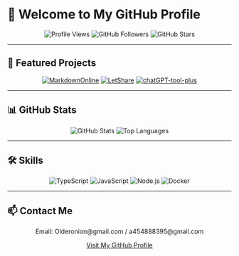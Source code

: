 # 👋 Welcome to My GitHub Profile

<div align="center">
  <img src="https://komarev.com/ghpvc/?username=LiWeny16&color=lightgrey&style=flat-square" alt="Profile Views" />
  <img src="https://img.shields.io/github/followers/LiWeny16?style=social" alt="GitHub Followers" />
  <img src="https://img.shields.io/github/stars/LiWeny16?style=social" alt="GitHub Stars" />
</div>

---

## 🌟 Featured Projects

<div align="center">

[![MarkdownOnline](https://github-readme-stats.vercel.app/api/pin/?username=LiWeny16&repo=MarkdownOnline&theme=default)](https://github.com/LiWeny16/MarkdownOnline)
[![LetShare](https://github-readme-stats.vercel.app/api/pin/?username=LiWeny16&repo=LetShare&theme=default)](https://github.com/LiWeny16/LetShare)
[![chatGPT-tool-plus](https://github-readme-stats.vercel.app/api/pin/?username=LiWeny16&repo=chatGPT-tool-plus&theme=default)](https://github.com/LiWeny16/chatGPT-tool-plus)

</div>

---

## 📊 GitHub Stats

<div align="center">
  <img src="https://github-readme-stats.vercel.app/api?username=LiWeny16&show_icons=true&theme=default" alt="GitHub Stats" />
  <img src="https://github-readme-stats.vercel.app/api/top-langs/?username=LiWeny16&layout=compact&theme=default" alt="Top Languages" />
</div>

---

## 🛠️ Skills

<div align="center">
  <img src="https://img.shields.io/badge/TypeScript-007ACC?style=flat-square&logo=typescript&logoColor=white" alt="TypeScript" />
  <img src="https://img.shields.io/badge/JavaScript-F7DF1E?style=flat-square&logo=javascript&logoColor=black" alt="JavaScript" />
  <img src="https://img.shields.io/badge/Node.js-339933?style=flat-square&logo=node.js&logoColor=white" alt="Node.js" />
  <img src="https://img.shields.io/badge/Docker-2496ED?style=flat-square&logo=docker&logoColor=white" alt="Docker" />
</div>

---

## 📫 Contact Me

<div align="center">
  <p>Email: Olderonion@gmail.com / a454888395@gmail.com</p>
  <a href="https://github.com/LiWeny16">Visit My GitHub Profile</a>
</div>
